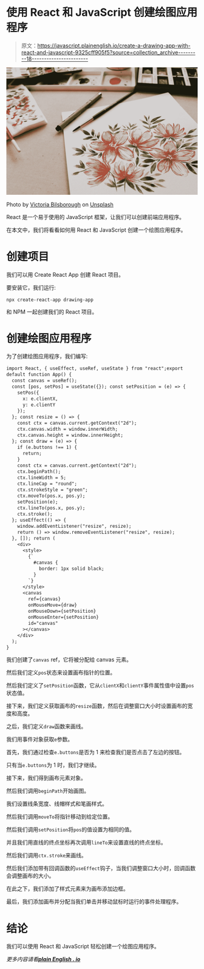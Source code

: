 # 使用 React 和 JavaScript 创建绘图应用程序

> 原文：<https://javascript.plainenglish.io/create-a-drawing-app-with-react-and-javascript-9325cff905f5?source=collection_archive---------18----------------------->

![](img/7962c9fff395f3026557357aee180c0b.png)

Photo by [Victoria Bilsborough](https://unsplash.com/@vicbils?utm_source=medium&utm_medium=referral) on [Unsplash](https://unsplash.com?utm_source=medium&utm_medium=referral)

React 是一个易于使用的 JavaScript 框架，让我们可以创建前端应用程序。

在本文中，我们将看看如何用 React 和 JavaScript 创建一个绘图应用程序。

# 创建项目

我们可以用 Create React App 创建 React 项目。

要安装它，我们运行:

```
npx create-react-app drawing-app
```

和 NPM 一起创建我们的 React 项目。

# 创建绘图应用程序

为了创建绘图应用程序，我们编写:

```
import React, { useEffect, useRef, useState } from "react";export default function App() {
  const canvas = useRef();
  const [pos, setPos] = useState({}); const setPosition = (e) => {
    setPos({
      x: e.clientX,
      y: e.clientY
    });
  }; const resize = () => {
    const ctx = canvas.current.getContext("2d");
    ctx.canvas.width = window.innerWidth;
    ctx.canvas.height = window.innerHeight;
  }; const draw = (e) => {
    if (e.buttons !== 1) {
      return;
    }
    const ctx = canvas.current.getContext("2d");
    ctx.beginPath();
    ctx.lineWidth = 5;
    ctx.lineCap = "round";
    ctx.strokeStyle = "green";
    ctx.moveTo(pos.x, pos.y);
    setPosition(e);
    ctx.lineTo(pos.x, pos.y);
    ctx.stroke();
  }; useEffect(() => {
    window.addEventListener("resize", resize);
    return () => window.removeEventListener("resize", resize);
  }, []); return (
    <div>
      <style>
        {`
          #canvas {
            border: 1px solid black;
          }
        `}
      </style>
      <canvas
        ref={canvas}
        onMouseMove={draw}
        onMouseDown={setPosition}
        onMouseEnter={setPosition}
        id="canvas"
      ></canvas>
    </div>
  );
}
```

我们创建了`canvas` ref，它将被分配给 canvas 元素。

然后我们定义`pos`状态来设置画布指针的位置。

然后我们定义了`setPosition`函数，它从`clientX`和`clientY`事件属性值中设置`pos`状态值。

接下来，我们定义获取画布的`resize`函数，然后在调整窗口大小时设置画布的宽度和高度。

之后，我们定义`draw`函数来画线。

我们用事件对象获取`e`参数。

首先，我们通过检查`e.buttons`是否为 1 来检查我们是否点击了左边的按钮。

只有当`e.buttons`为 1 时，我们才继续。

接下来，我们得到画布元素对象。

然后我们调用`beginPath`开始画图。

我们设置线条宽度、线帽样式和笔画样式。

然后我们调用`moveTo`将指针移动到给定位置。

然后我们调用`setPosition`将`pos`的值设置为相同的值。

并且我们用直线的终点坐标再次调用`lineTo`来设置直线的终点坐标。

然后我们调用`ctx.stroke`来画线。

然后我们添加带有回调函数的`useEffect`钩子，当我们调整窗口大小时，回调函数会调整画布的大小。

在此之下，我们添加了样式元素来为画布添加边框。

最后，我们添加画布并分配当我们单击并移动鼠标时运行的事件处理程序。

# 结论

我们可以使用 React 和 JavaScript 轻松创建一个绘图应用程序。

*更多内容请看*[***plain English . io***](http://plainenglish.io)